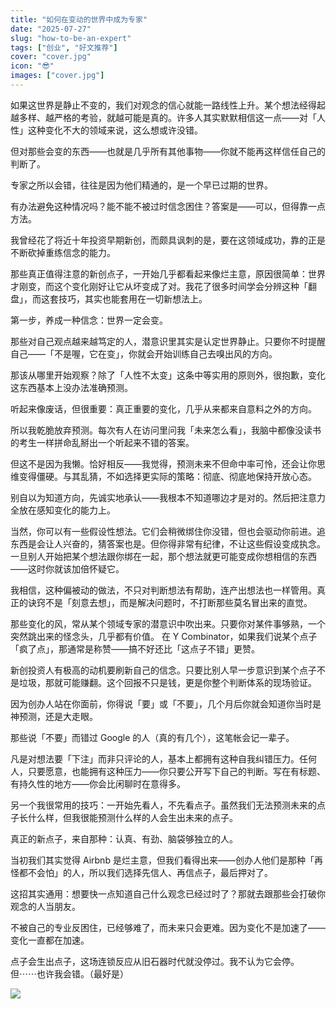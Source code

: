```yaml
---
title: "如何在变动的世界中成为专家"
date: "2025-07-27"
slug: "how-to-be-an-expert"
tags: ["创业", "好文推荐"]
cover: "cover.jpg"
icon: "😎"
images: ["cover.jpg"]
---
```

如果这世界是静止不变的，我们对观念的信心就能一路线性上升。某个想法经得起越多样、越严格的考验，就越可能是真的。许多人其实默默相信这一点——对「人性」这种变化不大的领域来说，这么想或许没错。



但对那些会变的东西——也就是几乎所有其他事物——你就不能再这样信任自己的判断了。



专家之所以会错，往往是因为他们精通的，是一个早已过期的世界。



有办法避免这种情况吗？能不能不被过时信念困住？答案是——可以，但得靠一点方法。



我曾经花了将近十年投资早期新创，而颇具讽刺的是，要在这领域成功，靠的正是不断砍掉重练信念的能力。



那些真正值得注意的新创点子，一开始几乎都看起来像烂主意，原因很简单：世界才刚变，而这个变化刚好让它从坏变成了对。我花了很多时间学会分辨这种「翻盘」，而这套技巧，其实也能套用在一切新想法上。



第一步，养成一种信念：世界一定会变。



那些对自己观点越来越笃定的人，潜意识里其实是认定世界静止。只要你不时提醒自己——「不是喔，它在变」，你就会开始训练自己去嗅出风的方向。



那该从哪里开始观察？除了「人性不太变」这条中等实用的原则外，很抱歉，变化这东西基本上没办法准确预测。



听起来像废话，但很重要：真正重要的变化，几乎从来都来自意料之外的方向。



所以我乾脆放弃预测。每次有人在访问里问我「未来怎么看」，我脑中都像没读书的考生一样拼命乱掰出一个听起来不错的答案。



但这不是因为我懒。恰好相反——我觉得，预测未来不但命中率可怜，还会让你思维变得僵硬。与其乱猜，不如选择更实际的策略：彻底、彻底地保持开放心态。



别自以为知道方向，先诚实地承认——我根本不知道哪边才是对的。然后把注意力全放在感知变化的能力上。



当然，你可以有一些假设性想法。它们会稍微绑住你没错，但也会驱动你前进。追东西是会让人兴奋的，猜答案也是。但你得非常有纪律，不让这些假设变成执念。
一旦别人开始把某个想法跟你绑在一起，那个想法就更可能变成你想相信的东西——这时你就该加倍怀疑它。



我相信，这种偏被动的做法，不只对判断想法有帮助，连产出想法也一样管用。真正的诀窍不是「刻意去想」，而是解决问题时，不打断那些莫名冒出来的直觉。



那些变化的风，常从某个领域专家的潜意识中吹出来。只要你对某件事够熟，一个突然跳出来的怪念头，几乎都有价值。
在 Y Combinator，如果我们说某个点子「疯了点」，那通常是称赞——搞不好还比「这点子不错」更赞。



新创投资人有极高的动机要刷新自己的信念。只要比别人早一步意识到某个点子不是垃圾，那就可能赚翻。这个回报不只是钱，更是你整个判断体系的现场验证。



因为创办人站在你面前，你得说「要」或「不要」，几个月后你就会知道你当时是神预测，还是大走眼。



那些说「不要」而错过 Google 的人（真的有几个），这笔帐会记一辈子。



凡是对想法要「下注」而非只评论的人，基本上都拥有这种自我纠错压力。任何人，只要愿意，也能拥有这种压力——你只要公开写下自己的判断。写在有标题、有持久性的地方——你会比闲聊时在意得多。



另一个我很常用的技巧：一开始先看人，不先看点子。虽然我们无法预测未来的点子长什么样，但我很能预测什么样的人会生出未来的点子。



真正的新点子，来自那种：认真、有劲、脑袋够独立的人。



当初我们其实觉得 Airbnb 是烂主意，但我们看得出来——创办人他们是那种「再怪都不会怕」的人，所以我们选择先信人、再信点子，最后押对了。



这招其实通用：想要快一点知道自己什么观念已经过时了？那就去跟那些会打破你观念的人当朋友。



不被自己的专业反困住，已经够难了，而未来只会更难。因为变化不是加速了——变化一直都在加速。



点子会生出点子，这场连锁反应从旧石器时代就没停过。我不认为它会停。
但⋯⋯也许我会错。（最好是）




![](https://prod-files-secure.s3.us-west-2.amazonaws.com/112d0858-5090-4d34-a606-b75eb8d65fd2/46476355-9cf3-4e99-9b7a-3531bc426380/1000202064.png?X-Amz-Algorithm=AWS4-HMAC-SHA256&X-Amz-Content-Sha256=UNSIGNED-PAYLOAD&X-Amz-Credential=ASIAZI2LB466627LS2AL%2F20250820%2Fus-west-2%2Fs3%2Faws4_request&X-Amz-Date=20250820T103834Z&X-Amz-Expires=3600&X-Amz-Security-Token=IQoJb3JpZ2luX2VjEIr%2F%2F%2F%2F%2F%2F%2F%2F%2F%2FwEaCXVzLXdlc3QtMiJHMEUCIDUr6YJiMgdqbDeC4W7pheBSprvAToRLsvR%2BqcH6ot4%2BAiEAz1aTLwNb8BEL8VGP6iU2N1RgQkCGV4onId%2FFI7atrFkqiAQI0%2F%2F%2F%2F%2F%2F%2F%2F%2F%2F%2FARAAGgw2Mzc0MjMxODM4MDUiDAk1FEvgYSINvPutxSrcA2RcpnsL9NIqicARyJKqFwvVLw2%2FPccRhUmSTtSe6WXVbk%2FPo9bEKwEHOsmfqi%2BF7kve27yCuJ30FYU1qlOEaWbjJMBSl1z1lnDQl92%2BIk1h0cZWpHDHlp%2F9B06IbMjv6arZopB1FQ2xzuCEHaZjD7rzEoBHtiFhHjXKgQnooC9mfJmBdClgkNQmS2ZU2UiDc5dZj89ZH8FenoQXxu8RMEFFghXJDj5ZYmYfu6215Y%2FiOG7vunDxpP2avxHvE8NHgke1UqzHmMJCWycgrtppnWSzA1ClKSmzCymGItzknN6uiZfEzXeceT%2F3%2FX%2BJu9aOkXQ6pbW1sdS0tFZO6m15ZwrHXUzblaC3z4WF00PdyMUWR0y2AxZsQMuE3lcxCc%2FC5eHiDuU3QXaMRQGzi3GI%2FavlLYGRjZIsziQFFWi5m4rRTIwvOWVyOjVCzIl%2FQrkn5EmV%2BDFoHsMdmJ1rH7T3MGNEyCQ202HiLZHT8AXFnutsnVHPjqI0vR%2FeHXah5JY39r5KDND4rKZ%2BmzFhOTRigvmHJqMpmf%2FYQhdEPrNx%2BPJlPcfnQhoE1XxovEgHOZUg5pJPB90ZgoIwdcUe%2F%2Fk5syM4hLx0nItZjZxPzMZz0lXzJdd0wDGIVhwK5tONMJ6wlsUGOqUBGkzTiL6k5kWUKEPE0RFZW7IuZv6ScnjobhEPndO4zgI1M%2BsG0fNPVxkDMp2gCJ8o5QLtHrNXoFgDDzhoG7%2BBD6KxM3rjVamNbERk49gsTqOdF1v3HduRgmcfR3%2F55PYJsKEbbqLazkj%2Bgx1X1Z5wkWKSgbGc20Qp2VZtbr1e8COHdBmozVF8TNPkhjyPa6zY0dfl9DzKwtQ3znIMFpCUlqMu1JN4&X-Amz-Signature=13fba69fe8c58808367a2b4f24650d1b31cb11851a49ae244cf6d1ae417ff32f&X-Amz-SignedHeaders=host&x-amz-checksum-mode=ENABLED&x-id=GetObject)

